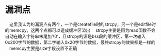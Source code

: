 # 漏洞点
&#8195;这里我认为的漏洞点有两个，一个是createfile时的strcpy，另一个是editfile时的memcpy，这两个点都可以造成缓冲区溢出
&#8195;strcpy主要是因为read函数不会自动在输入字符串末尾加‘\0’，且strcpy的源是bss段的缓冲区，第一次输入0x200字节的数据，第二字输入0x20字节的数据，最终strcpy的效果都是一样的
&#8195;memcpy主要是size字段设置不正确

